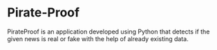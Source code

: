 # Pirate-Proof
PirateProof is an application developed using Python that detects if the given news is real or fake with the help of already existing data. 
